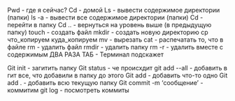 Pwd - где я сейчас?
Cd - домой
Ls - вывести содержимое директории (папки) 
ls -a - вывести все содержимое директории (папки) 
Cd - перейти в папку 
Cd .. - вернуться на уровень выше (в предыдущую папку) 
touch - создать файл
mkdir - создать новую директорию 
cp что_копируем куда_копируем
mv - вырезать 
cat - распечатать то, что в файле 
rm - удалить файл 
rmdir - удалить папку 
rm -r - удалить вместе с содержимым 
ДВА РАЗА ТАБ - Терминал подскажет 




Git init - загитить папку 
Git status - че происхдит
git add --all - добавить в гит все, что добавили в папку до этого 
Git add - добавить что-то одно 
Git add . - добавить всю текущую папку
Git commit -m ‘сообщение’ - коммитим
git log - посмотреть коммиты 
